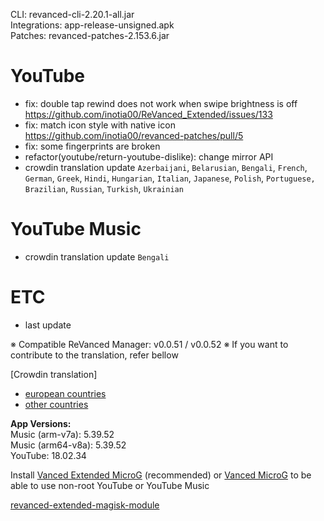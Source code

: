CLI: revanced-cli-2.20.1-all.jar  
Integrations: app-release-unsigned.apk  
Patches: revanced-patches-2.153.6.jar  

YouTube
==
- fix: double tap rewind does not work when swipe brightness is off https://github.com/inotia00/ReVanced_Extended/issues/133
- fix: match icon style with native icon https://github.com/inotia00/revanced-patches/pull/5
- fix: some fingerprints are broken
- refactor(youtube/return-youtube-dislike): change mirror API
- crowdin translation update
`Azerbaijani`, `Belarusian`, `Bengali`, `French`, `German`, `Greek`, `Hindi`, `Hungarian`, `Italian`, `Japanese`, `Polish`, `Portuguese, Brazilian`, `Russian`, `Turkish`, `Ukrainian`

YouTube Music
==
- crowdin translation update
`Bengali`

ETC
==
- last update

※ Compatible ReVanced Manager: v0.0.51 / v0.0.52
※ If you want to contribute to the translation, refer bellow

[Crowdin translation]
- [european countries](https://crowdin.com/project/revancedextendedeu)
- [other countries](https://crowdin.com/project/revancedextended)
  
**App Versions:**  
Music (arm-v7a): 5.39.52  
Music (arm64-v8a): 5.39.52  
YouTube: 18.02.34  

Install [Vanced Extended MicroG](https://github.com/inotia00/VancedMicroG/releases) (recommended) or [Vanced MicroG](https://github.com/TeamVanced/VancedMicroG/releases) to be able to use non-root YouTube or YouTube Music  

[revanced-extended-magisk-module](https://github.com/MatadorProBr/revanced-extended-magisk-module)  

